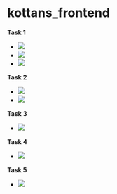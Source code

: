 # kottans_frontend

<p><b>Task 1</b><p>
  <ul>
    <li><a href="https://github.com/YlikScherbak/kottans_frontend/blob/master/task_1/Linux.jpg"><img src="https://github.com/YlikScherbak/kottans_frontend/blob/master/task_1/Linux.jpg"></a></li>
   <li><a href="https://github.com/YlikScherbak/kottans_frontend/blob/master/task_1/Linux2.jpg"><img src="https://github.com/YlikScherbak/kottans_frontend/blob/master/task_1/Linux2.jpg"></a></li>
   <li><a href="https://github.com/YlikScherbak/kottans_frontend/blob/master/task_1/Linux2.jpg"><img src="https://github.com/YlikScherbak/kottans_frontend/blob/master/task_1/Linux3.jpg"></a></li>
  </ul>
  
  <p><b>Task 2</b><p>
    <ul>
    <li><a href="https://github.com/YlikScherbak/kottans_frontend/blob/master/task_2/task2Git.jpg"><img src="https://github.com/YlikScherbak/kottans_frontend/blob/master/task_2/task2Git.jpg"></a></li>
   <li><a href="https://github.com/YlikScherbak/kottans_frontend/blob/master/task_2/task2Git2.jpg"><img src="https://github.com/YlikScherbak/kottans_frontend/blob/master/task_2/task2Git2.jpg"></a></li>
  </ul>
  
  <p><b>Task 3</b><p>
    <ul>
    <li><a href="https://github.com/YlikScherbak/kottans_frontend/blob/master/task_2/task2Git.jpg"><img src="https://github.com/YlikScherbak/kottans_frontend/blob/master/task3/HTML-CSS.jpg"></a></li>
  </ul>
  
  <p><b>Task 4</b><p>
    <ul>
    <li><a href="https://github.com/YlikScherbak/kottans_frontend/blob/master/task_4/task4.jpg"><img src="https://github.com/YlikScherbak/kottans_frontend/blob/master/task_4/task4.jpg"></a></li>
  </ul>
  
   <p><b>Task 5</b><p>
    <ul>
    <li><a href="https://github.com/YlikScherbak/kottans_frontend/blob/master/task_5/Task5.jpg"><img src="https://github.com/YlikScherbak/kottans_frontend/blob/master/task_5/Task5.jpg"></a></li>
  </ul>

